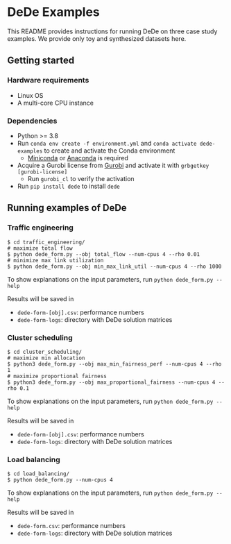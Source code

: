 # DeDe Examples
This README provides instructions for running DeDe on three case study examples. We provide only toy and synthesized datasets here.

## Getting started

### Hardware requirements
- Linux OS
- A multi-core CPU instance

### Dependencies
- Python >= 3.8
- Run `conda env create -f environment.yml` and `conda activate dede-examples` to create and activate the Conda environment
    - [Miniconda](https://docs.anaconda.com/free/anaconda/install/index.html) or [Anaconda](https://docs.anaconda.com/free/anaconda/install/index.html) is required
- Acquire a Gurobi license from [Gurobi](https://www.gurobi.com/solutions/licensing/) and activate it with `grbgetkey [gurobi-license]`
    - Run `gurobi_cl` to verify the activation
- Run `pip install dede` to install `dede`

## Running examples of DeDe

### Traffic engineering
```
$ cd traffic_engineering/
# maximize total flow
$ python dede_form.py --obj total_flow --num-cpus 4 --rho 0.01
# minimize max link utilization
$ python dede_form.py --obj min_max_link_util --num-cpus 4 --rho 1000
```
To show explanations on the input parameters, run `python dede_form.py --help`

Results will be saved in
- `dede-form-[obj].csv`: performance numbers
- `dede-form-logs`: directory with DeDe solution matrices


### Cluster scheduling
```
$ cd cluster_scheduling/
# maximize min allocation
$ python3 dede_form.py --obj max_min_fairness_perf --num-cpus 4 --rho 1
# maximize proportional fairness
$ python3 dede_form.py --obj max_proportional_fairness --num-cpus 4 --rho 0.1
```
To show explanations on the input parameters, run `python dede_form.py --help`

Results will be saved in
- `dede-form-[obj].csv`: performance numbers
- `dede-form-logs`: directory with DeDe solution matrices

### Load balancing
```
$ cd load_balancing/
$ python dede_form.py --num-cpus 4
```
To show explanations on the input parameters, run `python dede_form.py --help`

Results will be saved in
- `dede-form.csv`: performance numbers
- `dede-form-logs`: directory with DeDe solution matrices
